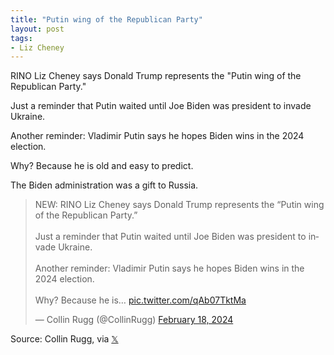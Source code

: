 ```yaml
---
title: "Putin wing of the Republican Party"
layout: post
tags:
- Liz Cheney
---
```


RINO Liz Cheney says Donald Trump represents the "Putin wing of the Republican Party."

Just a reminder that Putin waited until Joe Biden was president to invade Ukraine.

Another reminder: Vladimir Putin says he hopes Biden wins in the 2024 election.

Why? Because he is old and easy to predict.

The Biden administration was a gift to Russia.

<blockquote class="twitter-tweet"><p lang="en" dir="ltr">NEW: RINO Liz Cheney says Donald Trump represents the “Putin wing of the Republican Party.” <br><br>Just a reminder that Putin waited until Joe Biden was president to invade Ukraine. <br><br>Another reminder: Vladimir Putin says he hopes Biden wins in the 2024 election.<br><br>Why? Because he is… <a href="https://t.co/qAb07TktMa">pic.twitter.com/qAb07TktMa</a></p>&mdash; Collin Rugg (@CollinRugg) <a href="https://twitter.com/CollinRugg/status/1759319200290767059?ref_src=twsrc%5Etfw">February 18, 2024</a></blockquote> <script async src="https://platform.twitter.com/widgets.js" charset="utf-8"></script>

Source: Collin Rugg, via [𝕏](https://x.com)
